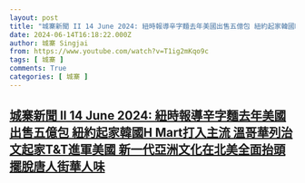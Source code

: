 ```yaml
---
layout: post
title: "城寨新聞 II 14 June 2024: 紐時報導辛字麵去年美國出售五億包 紐約起家韓國H Mart打入主流 溫哥華列治文起家T&T進軍美國 新一代亞洲文化在北美全面抬頭 擺脫唐人街華人味"
date: 2024-06-14T16:18:22.000Z
author: 城寨 Singjai
from: https://www.youtube.com/watch?v=T1ig2mKqo9c
tags: [ 城寨 ]
comments: True
categories: [ 城寨 ]
---
```

<!--1718381902000-->
[城寨新聞 II 14 June 2024: 紐時報導辛字麵去年美國出售五億包 紐約起家韓國H Mart打入主流 溫哥華列治文起家T&T進軍美國 新一代亞洲文化在北美全面抬頭 擺脫唐人街華人味](https://www.youtube.com/watch?v=T1ig2mKqo9c)
------

<div>

</div>
